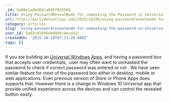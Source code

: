```yaml
---
_id: 5a88e1adbd6dca0d5f0d2568
title: Using PasswordRevealMode for unmasking the Password in Universal Windows Apps
url: http://dailydotnettips.com/2015/10/06/using-passwordrevealmode-for-unmasking-the-password-in-universal-windows-apps/
category: articles
slug: 'using-passwordrevealmode-for-unmasking-the-password-in-universal-windows-apps'
user_id: 5a83ce59d6eb0005c4ecda2c
createdOn: '2015-10-10T07:11:20.000Z'
tags: []
---
```


If you are building an <a href="http://dailydotnettips.com/tag/universal-windows-app/" target="_blank">Universal Windows Apps</a>, and having a password box that accepts user credentials,  user may often want to unmasked the password to check if correct password was entered or not . We have seen similar feature for most of the password box either in desktop, mobile or web applications. Even previous version of Store or Phone Apps does supports that. However there is a change in Windows 10 Universal app that provide unified experience across the devices and can control the revealed button easily.
